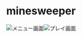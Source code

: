 # minesweeper

![メニュー画面](https://user-images.githubusercontent.com/41873114/170413677-af46d516-fcfb-440a-8d32-5280681508ef.jpg)![プレイ画面](https://user-images.githubusercontent.com/41873114/170413947-019b847e-0602-4b26-acce-623e9f4ea4b9.jpg)
